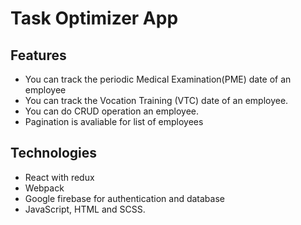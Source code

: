 # Task Optimizer App

## Features

- You can track the periodic Medical Examination(PME) date of an employee
- You can track the Vocation Training (VTC) date of an employee.
- You can do CRUD operation an employee.
- Pagination is avaliable for list of employees

## Technologies

- React with redux
- Webpack
- Google firebase for authentication and database
- JavaScript, HTML and SCSS.
